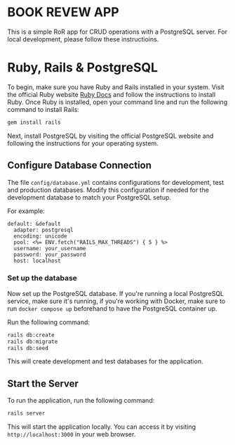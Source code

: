 # BOOK REVEW APP

This is a simple RoR app for CRUD operations with a PostgreSQL server. For local development, please follow these instructioins.

# Ruby, Rails & PostgreSQL

To begin, make sure you have Ruby and Rails installed in your system. Visit the official Ruby website [Ruby Docs](https://www.ruby-lang.org/en/) and follow the instructions to install Ruby. Once Ruby is installed, open your command line and run the following command to install Rails:

```bash
gem install rails
```

Next, install PostgreSQL by visiting the official PostgreSQL website [](https://www.postgresql.org/) and following the instructions for your operating system.

## Configure Database Connection

The file `config/database.yml` contains configurations for development, test and production databases. Modify this configuration if needed for the development database to match your PostgreSQL setup.

For example:

```
default: &default
  adapter: postgresql
  encoding: unicode
  pool: <%= ENV.fetch("RAILS_MAX_THREADS") { 5 } %>
  username: your_username
  password: your_password
  host: localhost
```

### Set up the database

Now set up the PostgreSQL database. If you're running a local PostgreSQL service, make sure it's running, if you're working with Docker, make sure to run `docker compose up` beforehand to have the PostgreSQL container up.

Run the following command:

```bash
rails db:create
rails db:migrate
rails db:seed
```

This will create development and test databases for the application.

## Start the Server

To run the application, run the following command:

```bash
rails server
```

This will start the application locally. You can access it by visiting `http://localhost:3000` in your web browser.
